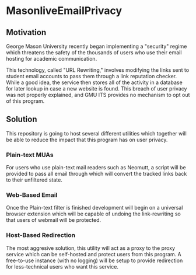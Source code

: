 # MasonliveEmailPrivacy

## Motivation

George Mason University recently began implementing a "security" regime which
threatens the safety of the thousands of users who use their email hosting for
academic communication.

This technology, called "URL Rewriting," involves modifying the links sent to
student email accounts to pass them through a link reputation checker. While a
good idea, the service then stores all of the activity in a database for later
lookup in case a new website is found. This breach of user privacy was not
properly explained, and GMU ITS provides no mechanism to opt out of this
program.

## Solution

This repository is going to host several different utilities which together
will be able to reduce the impact that this program has on user privacy.

### Plain-text MUAs

For users who use plain-text mail readers such as Neomutt, a script will be
provided to pass all email through which will convert the tracked links back
to their unfiltered state.

### Web-Based Email

Once the Plain-text filter is finished development will begin on a universal
browser extension which will be capable of undoing the link-rewriting so that
users of webmail will be protected.

### Host-Based Redirection

The most aggresive solution, this utility will act as a proxy to the proxy
service which can be self-hosted and protect users from this program. A
free-to-use instance (with no logging) will be setup to provide redirection
for less-technical users who want this service.

